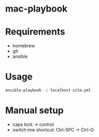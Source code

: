 mac-playbook
===

# Requirements

* homebrew
* git
* ansible

# Usage

```bash
ansible-playbook -i localhost site.yml
```

# Manual setup

* caps lock -> control
* switch ime shortcut: Ctrl-SPC -> Ctrl-O
